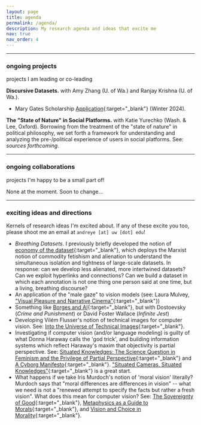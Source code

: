 ```yaml
---
layout: page
title: agenda
permalink: /agenda/
description: My research agenda and ideas that excite me
nav: true
nav_order: 4
---
```


---

### ongoing projects
projects I am leading or co-leading

**Discursive Datasets.** with Amy Zhang (U. of Wa.) and Ranjay Krishna (U. of Wa.).
- Mary Gates Scholarship [Application](\assets\pdf\mary-gates-essay-discursive-datasets.pdf){:target="_blank"} (Winter 2024).

**The "State of Nature" in Social Platforms.** with Katie Yurechko (Wash. & Lee, Oxford).
Borrowing from the treatment of the "state of nature" in political philosophy, we set forth a framework for understanding and analyzing the pre-/political experience of users in social platforms.
See: *sources forthcoming*.

<!-- **Historicizing Morality for Language Models.** with Mark Pock (U. of Wa.) and Jared Moore (Stanford).
Taking the geneological method from Nietzsche and Foucault, we further develop the critique in [Talat et al. 2022](https://aclanthology.org/2022.naacl-main.56.pdf){:target="_blank"} through an analysis of moral development and contradiction, and propose alternative approaches for 'modeling morality'.
See: *sources forthcoming.*

**Non-Agential Theory of Meaning.** with Mark Pock (U. of Wa.) and Jared Moore (Stanford).
Many analytic theories of meaning and language require agential constructs such as intentionality or belief, whether implicitly or explicitly.
Borrowing from structuralist and post-structuralist work, we set forth a non-agential theory of meaning, with an application towards Large Language Models.
See: *sources forthcoming.* -->

---

### ongoing collaborations
projects I'm happy to be a small part of!

None at the moment. Soon to change...

<!-- **Limits of Value Pluralism in Alignment.** Taylor Sorenson (U. of Wa.), Liwei Jiang (U. of Wa.), et al. -->

---

### exciting ideas and directions
Kernels of research ideas I'm excited about.
If any of these excite you too, please shoot me an email at `andreye [at] uw [dot] edu`!

- *Breathing Datasets.* I previously briefly developed the notion of [economy of the dataset](https://andre-ye.github.io/writing/files/economy-of-the-dataset.pdf){:target="_blank"}, which deploys the Marxist notion of commodity fetishism and alienation to understand the simultaneous isolation and tightness of large-scale datasets. In response: can we develop less alienated, more intertwined datasets? Can we exploit hyperlinks and connections? Can we build a dataset in which each annotation is not one thing one person said at one time, but a living, breathing discourse?
- An application of the "male gaze" to vision models (see: Laura Mulvey, ["Visual Pleasure and Narrative Cinema"](https://www.amherst.edu/system/files/media/1021/Laura%2520Mulvey,%2520Visual%2520Pleasure.pdf){:target="_blank"})
- Something like [Borges and AI](https://arxiv.org/pdf/2310.01425.pdf){:target="_blank"}, but with Dostoevsky (*Crime and Punishment*) or David Foster Wallace (*Infinite Jest*)
- Developing Vilém Flusser's notion of technical images for computer vision. See: [Into the Universe of Technical Images](https://www.are.na/block/3080997){:target="_blank"}.
- Investigating if computer vision (and/or language modeling) is guilty of what Donna Haraway calls the 'god trick', and building information systems which reflect Haraway's maxim that objectivity is partial perspective. See: [Situated Knowledges: The Science Question in Feminism and the Privilege of Partial Perspective](){:target="_blank"} and [A Cyborg Manifesto](){:target="_blank"}. ["Situated Cameras, Situated Knowledges"](https://arxiv.org/pdf/2307.00064.pdf){:target="_blank"} is a great start.
- What happens if we take Iris Murdoch's notion of 'moral vision' literally? Murdoch says that "moral differences are differences in vision" -- what we need is not a "renewed attempt to specify the facts but rather a fresh vision". What does this mean for computer vision? See: [The Sovereignty of Good](){:target="_blank"}, [Metaphysics as a Guide to Morals](){:target="_blank"}, and [Vision and Choice in Morality](){:target="_blank"}.


